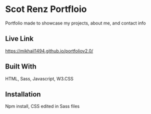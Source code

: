# Scot Renz Portfloio

Portfolio made to showcase my projects, about me, and contact info

## Live Link

https://mikhail1494.github.io/portfoliov2.0/

## Built With

HTML, Sass, Javascript, W3.CSS

## Installation

Npm install, CSS edited in Sass files
